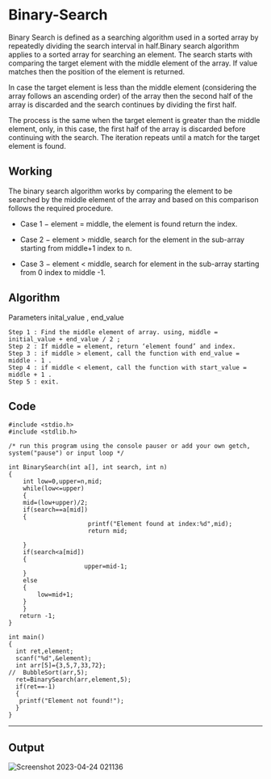 # Binary-Search
Binary Search is defined as a searching algorithm used in a sorted array by repeatedly dividing the search interval in half.Binary search algorithm applies to a sorted array for searching an element. The search starts with comparing the target element with the middle element of the array. If value matches then the position of the element is returned.

In case the target element is less than the middle element (considering the array follows an ascending order) of the array then the second half of the array is discarded and the search continues by dividing the first half.

The process is the same when the target element is greater than the middle element, only, in this case, the first half of the array is discarded before continuing with the search. The iteration repeats until a match for the target element is found.

## __Working__
The binary search algorithm works by comparing the element to be searched by the middle element of the array and based on this comparison follows the required procedure.

- Case 1 − element = middle, the element is found return the index.

- Case 2 − element > middle, search for the element in the sub-array starting from middle+1 index to n.

- Case 3 − element < middle, search for element in the sub-array starting from 0 index to middle -1.

## __Algorithm__
Parameters inital_value , end_value
```
Step 1 : Find the middle element of array. using, middle = initial_value + end_value / 2 ;
Step 2 : If middle = element, return ‘element found’ and index.
Step 3 : if middle > element, call the function with end_value = middle - 1 .
Step 4 : if middle < element, call the function with start_value = middle + 1 .
Step 5 : exit.
```

## __Code__
```
#include <stdio.h>
#include <stdlib.h>

/* run this program using the console pauser or add your own getch, system("pause") or input loop */

int BinarySearch(int a[], int search, int n)
{
    int low=0,upper=n,mid;
    while(low<=upper)
    {
    mid=(low+upper)/2;
    if(search==a[mid])
    {
                      printf("Element found at index:%d",mid);
					  return mid;
                     
    }
    if(search<a[mid])
    {
                     upper=mid-1;
    }
    else
    {
        low=mid+1;
    }
    }
   return -1;
}

int main()
{
  int ret,element;
  scanf("%d",&element);
  int arr[5]={3,5,7,33,72};
//  BubbleSort(arr,5);
  ret=BinarySearch(arr,element,5);
  if(ret==-1)
  {
   printf("Element not found!");
  }
}
```

---

## __Output__
![Screenshot 2023-04-24 021136](https://user-images.githubusercontent.com/113619312/234090181-303beba0-fb5f-46dd-89f6-9295d7ed4a0d.png)

